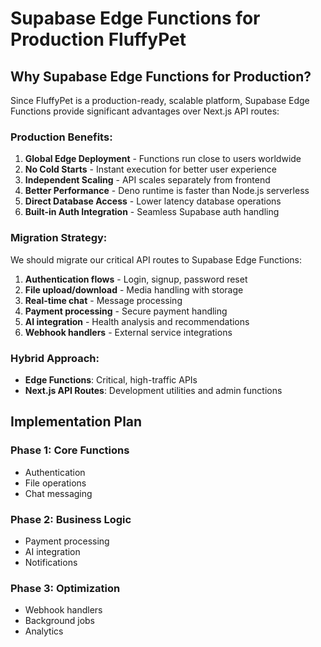 # Supabase Edge Functions for Production FluffyPet

## Why Supabase Edge Functions for Production?

Since FluffyPet is a production-ready, scalable platform, Supabase Edge Functions provide significant advantages over Next.js API routes:

### **Production Benefits:**

1. **Global Edge Deployment** - Functions run close to users worldwide
2. **No Cold Starts** - Instant execution for better user experience
3. **Independent Scaling** - API scales separately from frontend
4. **Better Performance** - Deno runtime is faster than Node.js serverless
5. **Direct Database Access** - Lower latency database operations
6. **Built-in Auth Integration** - Seamless Supabase auth handling

### **Migration Strategy:**

We should migrate our critical API routes to Supabase Edge Functions:

1. **Authentication flows** - Login, signup, password reset
2. **File upload/download** - Media handling with storage
3. **Real-time chat** - Message processing
4. **Payment processing** - Secure payment handling
5. **AI integration** - Health analysis and recommendations
6. **Webhook handlers** - External service integrations

### **Hybrid Approach:**

- **Edge Functions**: Critical, high-traffic APIs
- **Next.js API Routes**: Development utilities and admin functions

## Implementation Plan

### Phase 1: Core Functions
- Authentication
- File operations
- Chat messaging

### Phase 2: Business Logic
- Payment processing
- AI integration
- Notifications

### Phase 3: Optimization
- Webhook handlers
- Background jobs
- Analytics
